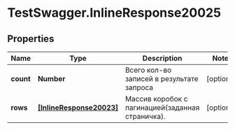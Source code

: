 # TestSwagger.InlineResponse20025

## Properties

Name | Type | Description | Notes
------------ | ------------- | ------------- | -------------
**count** | **Number** | Всего кол-во записей в результате запроса | [optional] 
**rows** | [**[InlineResponse20023]**](InlineResponse20023.md) | Массив коробок c пагинацией(заданная страничка). | [optional] 


